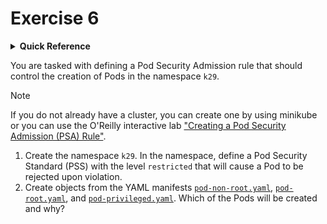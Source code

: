 # Exercise 6

<details>
<summary><b>Quick Reference</b></summary>
<p>

* Namespace: `k29`<br>
* Documentation: [Pod Security Admission](https://kubernetes.io/docs/concepts/security/pod-security-admission/)

</p>
</details>

You are tasked with defining a Pod Security Admission rule that should control the creation of Pods in the namespace `k29`.

> [!NOTE]
> If you do not already have a cluster, you can create one by using minikube or you can use the O'Reilly interactive lab ["Creating a Pod Security Admission (PSA) Rule"](https://learning.oreilly.com/scenarios/creating-a-pod/9781098149871/).

1. Create the namespace `k29`. In the namespace, define a Pod Security Standard (PSS) with the level `restricted` that will cause a Pod to be rejected upon violation.
2. Create objects from the YAML manifests [`pod-non-root.yaml`](./pod-non-root.yaml), [`pod-root.yaml`](./pod-root.yaml), and [`pod-privileged.yaml`](./pod-privileged.yaml). Which of the Pods will be created and why?